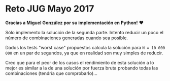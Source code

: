 Reto JUG Mayo 2017
==================

**Gracias a Miguel González por su implementación en Python!** :heart:

Sólo implemento la solución de la segunda parte. Intento reducir un poco
el número de combinaciones generadas cuando sea posible.

Dados los tests "worst case" propuestos calcula la solución para
`N = 10 000 000` en un par de segundos, ya que en realidad son muy simples
de reducir.

Creo que para el peor de los casos el rendimiento de esta solución
a lo mejor es similar a la de una solución por fuerza bruta probando todas
las combinaciones (tendría que comprobarlo)...
